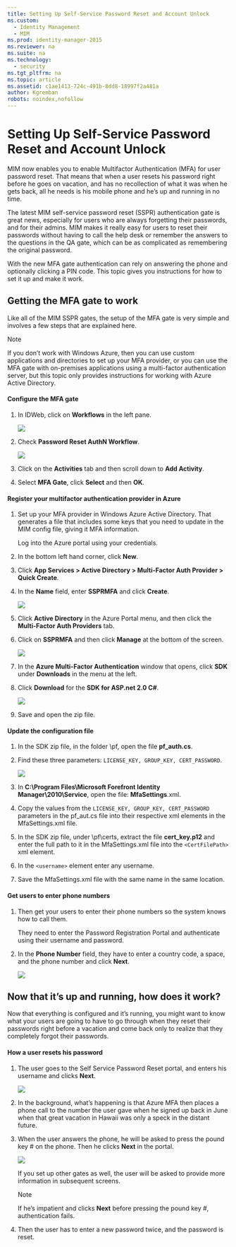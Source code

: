```yaml
---
title: Setting Up Self-Service Password Reset and Account Unlock
ms.custom:
  - Identity Management
  - MIM
ms.prod: identity-manager-2015
ms.reviewer: na
ms.suite: na
ms.technology:
  - security
ms.tgt_pltfrm: na
ms.topic: article
ms.assetid: c1ae1413-724c-491b-8dd8-18997f2a481a
author: Kgremban
robots: noindex,nofollow
---
```

# Setting Up Self-Service Password Reset and Account Unlock
MIM now enables you to enable Multifactor Authentication (MFA) for user password reset. That means that when a user resets his password right before he goes on vacation, and has no recollection of what it was when he gets back, all he needs is his mobile phone and he’s up and running in no time.

The latest MIM self-service password reset (SSPR) authentication gate is great news, especially for users who are always forgetting their passwords, and for their admins. MIM makes it really easy for users to reset their passwords without having to call the help desk or remember the answers to the questions in the QA gate, which can be as complicated as remembering the original password.

With the new MFA gate  authentication can rely on answering the phone and optionally clicking a PIN code. This topic gives you instructions for how to set it up and make it work.

## Getting the MFA gate to work
Like all of the MIM SSPR gates, the setup of the MFA gate is very simple and involves a few steps that are explained here.

> [!NOTE]
> If you don’t work with Windows Azure, then you can use custom applications and directories to set up your MFA provider, or you can use the MFA gate with on-premises applications using a multi-factor authentication server, but this topic only provides instructions for working with Azure Active Directory.

#### Configure the MFA gate

1.  In IDWeb, click on **Workflows** in the left pane.

    ![](./media/MIM_SSPR_workflow.jpg)

2.  Check **Password Reset AuthN Workflow**.

    ![](./media/MIM_SSPR_PwdResetAuthNworkflow.jpg)

3.  Click on the **Activities** tab and then scroll down to **Add Activity**.

4.  Select **MFA Gate**, click **Select** and then **OK**.

#### Register your multifactor authentication provider in Azure

1.  Set up your MFA provider in Windows Azure Active Directory. That generates a file that includes some keys that you need to update in the MIM config file, giving it MFA information.

    Log into the Azure portal using your credentials.

2.  In the bottom left hand corner, click **New**.

3.  Click **App Services &gt; Active Directory &gt; Multi-Factor Auth Provider &gt; Quick Create**.

4.  In the **Name** field, enter **SSPRMFA** and click **Create**.

    ![](./media/MIM_SSPR_Azureportal.png)

5.  Click **Active Directory** in the Azure Portal menu, and then click the **Multi-Factor Auth Providers** tab.

6.  Click on **SSPRMFA** and then click **Manage** at the bottom of the screen.

    ![](./media/MIM_SSPR_ManageButton.png)

7.  In the **Azure Multi-Factor Authentication** window that opens, click **SDK** under **Downloads** in the menu at the left.

8.  Click **Download** for the **SDK for ASP.net 2.0 C#**.

    ![](./media/MIM_SSPR_Azure_MFA.png)

9. Save and open the zip file.

#### Update the configuration file

1.  In the SDK zip file, in the folder \pf, open the file **pf_auth.cs**.

2.  Find these three parameters: `LICENSE_KEY, GROUP_KEY, CERT_PASSWORD`.

    ![](./media/MIM_SSPR_pFile.png)

3.  In **C:\Program Files\Microsoft Forefront Identity Manager\2010\Service**, open the file: **MfaSettings**.xml.

4.  Copy the values from the `LICENSE_KEY, GROUP_KEY, CERT_PASSWORD` parameters in the pf_aut.cs file into their respective xml elements in the MfaSettings.xml file.

5.  In the SDK zip file, under \pf\certs, extract the file **cert_key.p12** and enter the full path to it in the MfaSettings.xml file into the `<CertFilePath>` xml element.

6.  In the `<username>` element enter any username.

7.  Save the MfaSettings.xml file with the same name in the same location.

#### Get users to enter phone numbers

1.  Then get your users to enter their phone numbers so the system knows how to call them.

    They need to enter the Password Registration Portal and authenticate using their username and password.

2.  In the **Phone Number** field, they have to enter a country code, a space, and the phone number and click **Next**.

    ![](./media/MIM_SSPR_PhoneVerification.JPG)

## Now that it’s up and running, how does it work?
Now that everything is configured and it’s running, you might want to know what your users are going to have to go through when they reset their passwords right before a vacation and come back only to realize that they completely forgot their passwords.

#### How a user resets his password

1.  The user goes to the Self Service Password Reset portal, and enters his username and clicks **Next**.

    ![](./media/MIM_SSPR_PR1.JPG)

2.  In the background, what’s happening is that Azure MFA then places a phone call to the number the user gave when he signed up back in June when that great vacation in Hawaii was only a speck in the distant future.

3.  When the user answers the phone, he will be asked to press the pound key # on the phone. Then he clicks **Next** in the portal.

    ![](./media/MIM_SSPR_PR2.jpg)

    If you set up other gates as well, the user will be asked to provide more information in subsequent screens.

    > [!NOTE]
    > If he’s impatient and clicks **Next** before pressing the pound key #, authentication fails.

4.  Then the user has to enter a new password twice, and the password is reset.

